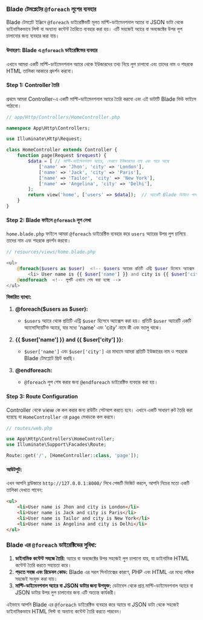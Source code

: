 ### Blade টেমপ্লেটের `@foreach` লুপের ব্যবহার

Blade টেমপ্লেট ইঞ্জিনে `@foreach` ডাইরেক্টিভটি মূলত মাল্টি-ডাইমেনশনাল অ্যারে বা JSON ডাটা থেকে ডাইনামিকভাবে লিস্ট বা অন্যান্য কন্টেন্ট তৈরিতে ব্যবহার করা হয়। এটি সহজেই অ্যারে বা অবজেক্টের উপর লুপ চালানোর জন্য ব্যবহার করা যায়।

#### উদাহরণ: Blade এ `@foreach` ডাইরেক্টিভের ব্যবহার

এখানে আমরা একটি মাল্টি-ডাইমেনশনাল অ্যারে থেকে ইউজারদের তথ্য নিয়ে লুপ চালাবো এবং তাদের নাম ও শহরকে HTML তালিকা আকারে প্রদর্শন করবো।

#### Step 1: Controller তৈরি

প্রথমে আমরা Controller-এ একটি মাল্টি-ডাইমেনশনাল অ্যারে তৈরি করবো এবং এই ডাটাটি Blade ভিউ ফাইলে পাঠাবো।

```php
// app/Http/Controllers/HomeController.php

namespace App\Http\Controllers;

use Illuminate\Http\Request;

class HomeController extends Controller {
    function page(Request $request) {
        $data = [ // মাল্টি-ডাইমেনশনাল অ্যারে, যেখানে ইউজারদের নাম এবং শহর আছে
            ['name' => 'Jhon', 'city' => 'London'],
            ['name' => 'Jack', 'city' => 'Paris'],
            ['name' => 'Tailor', 'city' => 'New York'],
            ['name' => 'Angelina', 'city' => 'Delhi'],
        ];
        return view('home', ['users' => $data]);  // অ্যারেটি Blade ভিউতে পাস করা হচ্ছে, যেখানে 'users' একটি অ্যারে হিসেবে কাজ করবে
    }
}
```

#### Step 2: Blade ফাইলে `@foreach` লুপ লেখা

`home.blade.php` ফাইলে আমরা `@foreach` ডাইরেক্টিভ ব্যবহার করে `users` অ্যারের উপর লুপ চালিয়ে তাদের নাম এবং শহরকে প্রদর্শন করবো।

```php
// resources/views/home.blade.php

<ul>
    @foreach($users as $user)  <!-- $users অ্যারের প্রতিটি এন্ট্রি $user হিসেবে অ্যাক্সেস করা হবে -->
        <li> User name is {{ $user['name'] }} and city is {{ $user['city'] }}</li>
    @endforeach  <!-- লুপটি এখানে শেষ করা হচ্ছে -->
</ul>
```

**বিস্তারিত ব্যাখ্যা:**

1. **@foreach($users as $user):**
    - `$users` অ্যারে থেকে প্রতিটি এন্ট্রি `$user` হিসেবে অ্যাক্সেস করা হয়। প্রতিটি `$user` অ্যারেটি একটি অ্যাসোসিয়েটিভ অ্যারে, যার মধ্যে 'name' এবং 'city' নামে কী এবং ভ্যালু থাকে।
2. **{{ $user['name'] }} and {{ $user['city'] }}:**

    - `$user['name']` এবং `$user['city']` এর মাধ্যমে আমরা প্রতিটি ইউজারের নাম ও শহরকে Blade টেমপ্লেটে প্রিন্ট করছি।

3. **@endforeach:**
    - `@foreach` লুপ শেষ করার জন্য `@endforeach` ডাইরেক্টিভ ব্যবহার করা হয়।

#### Step 3: Route Configuration

Controller থেকে view কে কল করার জন্য রাউটিং সেটআপ করতে হবে। এখানে একটি সাধারণ রুট তৈরি করা হয়েছে যা `HomeController` এর `page` মেথডকে কল করবে।

```php
// routes/web.php

use App\Http\Controllers\HomeController;
use Illuminate\Support\Facades\Route;

Route::get('/', [HomeController::class, 'page']);
```

#### আউটপুট:

এখন আপনি ব্রাউজারে `http://127.0.0.1:8000/` লিখে পেজটি ভিজিট করলে, আপনি নিচের মতো একটি তালিকা দেখতে পাবেন:

```html
<ul>
    <li>User name is Jhon and city is London</li>
    <li>User name is Jack and city is Paris</li>
    <li>User name is Tailor and city is New York</li>
    <li>User name is Angelina and city is Delhi</li>
</ul>
```

### Blade এর `@foreach` ডাইরেক্টিভের সুবিধা:

1. **ডাইনামিক কন্টেন্ট সহজে তৈরি:** অ্যারে বা অবজেক্টের উপর সহজেই লুপ চালানো যায়, যা ডাইনামিক HTML কন্টেন্ট তৈরি করতে সহায়তা করে।
2. **পড়তে সহজ এবং রিডেবল কোড:** Blade এর সরল সিনট্যাক্সের কারণে, PHP এবং HTML এর মধ্যে লজিক সহজেই সংযুক্ত করা যায়।
3. **মাল্টি-ডাইমেনশনাল অ্যারে বা JSON ডাটার জন্য উপযুক্ত:** ডেটাবেস থেকে প্রাপ্ত মাল্টি-ডাইমেনশনাল অ্যারে বা JSON ডাটার উপর লুপ চালানোর জন্য এটি অত্যন্ত কার্যকরী।

এইভাবে আপনি Blade এর `@foreach` ডাইরেক্টিভ ব্যবহার করে অ্যারে বা JSON ডাটা থেকে সহজেই ডাইনামিকভাবে HTML লিস্ট বা অন্যান্য কন্টেন্ট তৈরি করতে পারবেন।
